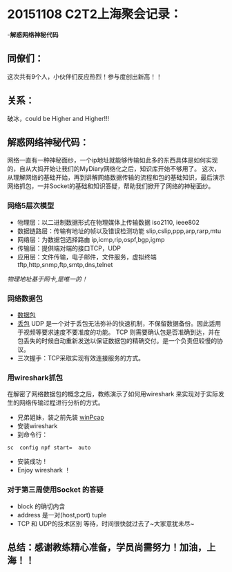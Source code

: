 # 20151108 C2T2上海聚会记录：
-**解惑网络神秘代码**

## 同僚们：
这次共有9个人，小伙伴们反应热烈！参与度创出新高！！

## 关系：
破冰，could be Higher and Higher!!!

## 解惑网络神秘代码：
网络一直有一种神秘面纱，一个ip地址就能够传输如此多的东西具体是如何实现的，自从大妈开始让我们的MyDiary网络化之后，知识库开始不够用了。
这次，从理解网络的基础开始，再到讲解网络数据传输的流程和包的基础知识，最后演示网络抓包，一并Socket的基础和知识答疑，帮助我们掀开了网络的神秘面纱。

### 网络5层次模型
- 物理层：以二进制数据形式在物理媒体上传输数据 iso2110, ieee802
- 数据链路层：传输有地址的帧以及错误检测功能 slip,cslip,ppp,arp,rarp,mtu
- 网络层：为数据包选择路由 ip,icmp,rip,ospf,bgp,igmp
- 传输层：提供端对端的接口TCP，UDP
- 应用层：文件传输，电子邮件，文件服务，虚拟终端tftp,http,snmp,ftp,smtp,dns,telnet

*物理地址基于网卡,是唯一的！*

### 网络数据包
- [数据包](http://www.baike.com/wiki/%E6%95%B0%E6%8D%AE%E5%8C%85)
- [丢包](https://zh.wikipedia.org/wiki/%E4%B8%A2%E5%8C%85) 
UDP 是一个对于丢包无法弥补的快速机制，不保留数据备份。因此适用于视频等要求速度不要准度的功能。
TCP 则需要确认包是否准确到达，并在包丢失的时候自动重新发送以保证数据包的精确交付。是一个负责但较慢的协议。
- 三次握手：TCP采取实现有效连接服务的方式。

### 用wireshark抓包
在解密了网络数据包的概念之后，教练演示了如何用wireshark 来实现对于实际发生的网络传输过程进行分析的方式。
- 兄弟姐妹，装之前先装 [winPcap](http://www.winpcap.org/install/)
- 安装wireshark
- 到命令行：
```
sc  config npf start=  auto
```
- 安装成功！
- Enjoy wireshark ！ 

### 对于第三周使用Socket 的答疑
- block 的确切内含
- address 是一对(host,port) tuple
- TCP 和 UDP的技术区别
等待，时间很快就过去了~大家意犹未尽~


## 总结：感谢教练精心准备，学员尚需努力！加油，上海！！